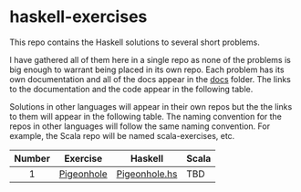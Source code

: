 # haskell-exercises
This repo contains the Haskell solutions to several short problems.

I have gathered all of them here in a single repo as none of the problems is big enough to warrant being placed in its own repo. Each problem has its own documentation and all of the docs appear in the [docs](docs) folder. The links to the documentation and the code appear in the following table.

Solutions in other languages will appear in their own repos but the the links to them will appear in the following table. The naming convention for the repos in other languages will follow the same naming convention. For example, the Scala repo will be named scala-exercises, etc. 

| Number | Exercise | Haskell | Scala |
|:---:|---|---|---|
| 1 | [Pigeonhole](docs/pigeonhole.md) | [Pigeonhole.hs](pigeonhole.hs) | TBD |
